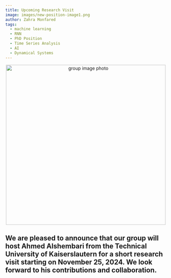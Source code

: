 ```yaml
---
title: Upcoming Research Visit
image: images/new-position-image1.png
author: Zahra Monfared
tags:
  - machine learning
  - RNN
  - PhD Position
  - Time Series Analysis
  - AI
  - Dynamical Systems
---
```


<div style="text-align: center;">
  <img src="images/group-image-corner.jpg" alt="group image photo" style="width: 500px; height: auto;"/>
</div>

We are pleased to announce that our group will host **Ahmed Alshembari** from the **Technical University of Kaiserslautern** for a short research visit starting on November 25, 2024. We look forward to his contributions and collaboration.
---
